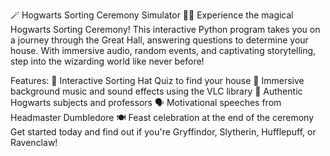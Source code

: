 🪄 Hogwarts Sorting Ceremony Simulator 🧙‍♂️
Experience the magical Hogwarts Sorting Ceremony! This interactive Python program takes you on a journey through the Great Hall, answering questions to determine your house. With immersive audio, random events, and captivating storytelling, step into the wizarding world like never before!

Features:
🎩 Interactive Sorting Hat Quiz to find your house
🎵 Immersive background music and sound effects using the VLC library
🏰 Authentic Hogwarts subjects and professors
🗣 Motivational speeches from Headmaster Dumbledore
🍽 Feast celebration at the end of the ceremony
Get started today and find out if you're Gryffindor, Slytherin, Hufflepuff, or Ravenclaw!
